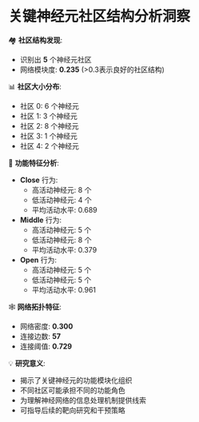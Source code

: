 # 关键神经元社区结构分析洞察

🏘️ **社区结构发现**:
- 识别出 **5** 个神经元社区
- 网络模块度: **0.235** (>0.3表示良好的社区结构)

📊 **社区大小分布**:
- 社区 0: 6 个神经元
- 社区 1: 3 个神经元
- 社区 2: 8 个神经元
- 社区 3: 1 个神经元
- 社区 4: 2 个神经元

🧠 **功能特征分析**:
- **Close** 行为:
  - 高活动神经元: 8 个
  - 低活动神经元: 4 个
  - 平均活动水平: 0.689
- **Middle** 行为:
  - 高活动神经元: 5 个
  - 低活动神经元: 8 个
  - 平均活动水平: 0.379
- **Open** 行为:
  - 高活动神经元: 5 个
  - 低活动神经元: 5 个
  - 平均活动水平: 0.961

🕸️ **网络拓扑特征**:
- 网络密度: **0.300**
- 连接边数: **57**
- 连接阈值: **0.729**

💡 **研究意义**:
- 揭示了关键神经元的功能模块化组织
- 不同社区可能承担不同的功能角色
- 为理解神经网络的信息处理机制提供线索
- 可指导后续的靶向研究和干预策略